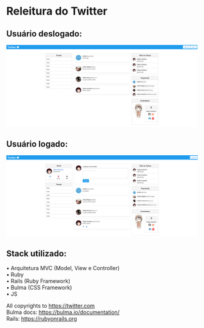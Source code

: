 # Releitura do Twitter


## Usuário deslogado:
![](https://github.com/w1redl4in/Twitter-Clone/blob/master/screenshots/twitter_deslogado.png)


## Usuário logado:
![](https://github.com/w1redl4in/Twitter-Clone/blob/master/screenshots/twitter_logado.png)

## Stack utilizado:
• Arquitetura MVC (Model, View e Controller)  
• Ruby    
• Rails (Ruby Framework)  
• Bulma (CSS Framework)  
• JS  




All copyrights to https://twitter.com  
Bulma docs: https://bulma.io/documentation/  
Rails: https://rubyonrails.org  
